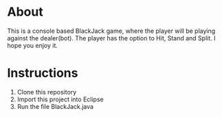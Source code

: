 # About

This is a console based BlackJack game, where the player will be playing against the dealer(bot). The player has the option to Hit, Stand and Split. I hope you enjoy it.


# Instructions

1. Clone this repository
2. Import this project into Eclipse
3. Run the file BlackJack.java
